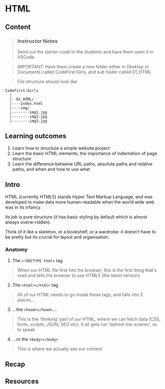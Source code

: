 # HTML

## Content

> ### Instructor Notes
>
> Send out the _starter-code_ to the students and have them open it in VSCode.

> _IMPORTANT:_ Have them create a new folder either in Desktop or Documents called CodeFirst:Girls, and sub folder called 01_HTML

> File structure should look like

```
CodeFirst:Girls
  |
  |- 01_HTML/
  |----index.html
  |----img/
  |--------img1.jpg
  |--------img2.jpg
  |--------img3.jpg
```

## Learning outcomes

1. Learn how to structure a simple website project
2. Learn the basic HTML elements, the importance of indentation of page structure
3. Learn the difference betwene URL paths, absolute paths and relative paths, and when and how to use what

## Intro

HTML (currently HTML5) stands Hyper Text Markup Language, and was developed to make data more human-readable when the world wide web was in its infancy.

Its job is pure structure (it has basic styling by default which is almost always overw-ridden).

Think of it like a skeleton, or a bookshelf, or a wardrobe: it doesn't have to be pretty but its crucial for layout and organisation.

### Anatomy

1. The `<!DOCTYPE html>` tag

> When our HTML file first hits the browser, this is the first thing that's read and tells the browser to use HTML5 (the latest version)

2. The `<html></html>` tag

> All of our HTML needs to go inside these tags, and falls into 2 places...

3. ...the `<head></head>`...

> This is the 'thinking' part of our HTML, where we can fetch data (CSS, fonts, scripts, JSON, SEO etc). It all gets run 'behind-the-scenes', so to speak

4. ...or the `<body></body>`

> This is where we actually see our content

## Recap

## Resources
